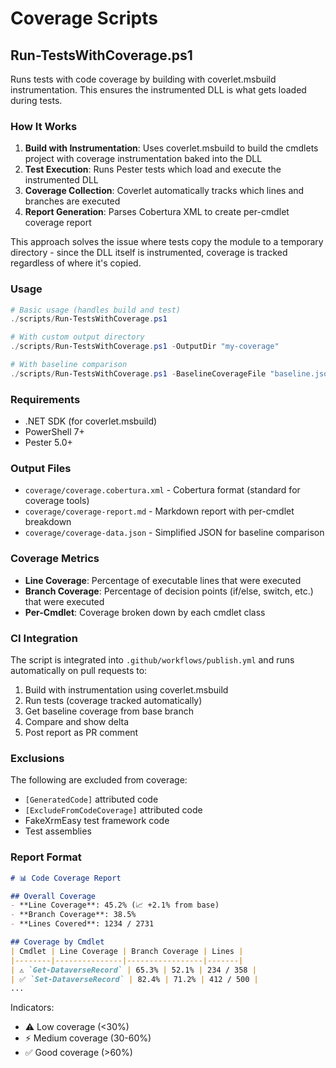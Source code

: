 # Coverage Scripts

## Run-TestsWithCoverage.ps1

Runs tests with code coverage by building with coverlet.msbuild instrumentation. This ensures the instrumented DLL is what gets loaded during tests.

### How It Works

1. **Build with Instrumentation**: Uses coverlet.msbuild to build the cmdlets project with coverage instrumentation baked into the DLL
2. **Test Execution**: Runs Pester tests which load and execute the instrumented DLL
3. **Coverage Collection**: Coverlet automatically tracks which lines and branches are executed
4. **Report Generation**: Parses Cobertura XML to create per-cmdlet coverage report

This approach solves the issue where tests copy the module to a temporary directory - since the DLL itself is instrumented, coverage is tracked regardless of where it's copied.

### Usage

```powershell
# Basic usage (handles build and test)
./scripts/Run-TestsWithCoverage.ps1

# With custom output directory
./scripts/Run-TestsWithCoverage.ps1 -OutputDir "my-coverage"

# With baseline comparison
./scripts/Run-TestsWithCoverage.ps1 -BaselineCoverageFile "baseline.json"
```

### Requirements

- .NET SDK (for coverlet.msbuild)
- PowerShell 7+
- Pester 5.0+

### Output Files

- `coverage/coverage.cobertura.xml` - Cobertura format (standard for coverage tools)
- `coverage/coverage-report.md` - Markdown report with per-cmdlet breakdown
- `coverage/coverage-data.json` - Simplified JSON for baseline comparison

### Coverage Metrics

- **Line Coverage**: Percentage of executable lines that were executed
- **Branch Coverage**: Percentage of decision points (if/else, switch, etc.) that were executed  
- **Per-Cmdlet**: Coverage broken down by each cmdlet class

### CI Integration

The script is integrated into `.github/workflows/publish.yml` and runs automatically on pull requests to:
1. Build with instrumentation using coverlet.msbuild
2. Run tests (coverage tracked automatically)
3. Get baseline coverage from base branch
4. Compare and show delta
5. Post report as PR comment

### Exclusions

The following are excluded from coverage:
- `[GeneratedCode]` attributed code
- `[ExcludeFromCodeCoverage]` attributed code
- FakeXrmEasy test framework code
- Test assemblies

### Report Format

```markdown
# 📊 Code Coverage Report

## Overall Coverage
- **Line Coverage**: 45.2% (📈 +2.1% from base)
- **Branch Coverage**: 38.5%
- **Lines Covered**: 1234 / 2731

## Coverage by Cmdlet
| Cmdlet | Line Coverage | Branch Coverage | Lines |
|--------|---------------|-----------------|-------|
| ⚠️ `Get-DataverseRecord` | 65.3% | 52.1% | 234 / 358 |
| ✅ `Set-DataverseRecord` | 82.4% | 71.2% | 412 / 500 |
...
```

Indicators:
- ⚠️ Low coverage (<30%)
- ⚡ Medium coverage (30-60%)
- ✅ Good coverage (>60%)

